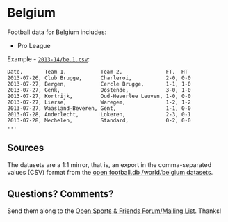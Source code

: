 # Belgium

Football data for Belgium includes:

- Pro League


Example - [`2013-14/be.1.csv`](2013-14/be.1.csv):

```
Date,       Team 1,           Team 2,              FT,  HT
2013-07-26, Club Brugge,      Charleroi,           2-0, 0-0
2013-07-27, Bergen,           Cercle Brugge,       1-1, 1-0
2013-07-27, Genk,             Oostende,            3-0, 1-0
2013-07-27, Kortrijk,         Oud-Heverlee Leuven, 1-0, 0-0
2013-07-27, Lierse,           Waregem,             1-2, 1-2
2013-07-27, Waasland-Beveren, Gent,                1-1, 0-0
2013-07-28, Anderlecht,       Lokeren,             2-3, 0-1
2013-07-28, Mechelen,         Standard,            0-2, 0-0
...
```


## Sources

The datasets are a 1:1 mirror, that is, an export in the comma-separated values (CSV) format from the [open football.db /world/belgium datasets](https://github.com/openfootball/world/tree/master/europe/belgium).



## Questions? Comments?

Send them along to the
[Open Sports & Friends Forum/Mailing List](http://groups.google.com/group/opensport).
Thanks!

